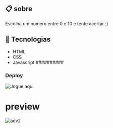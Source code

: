 ## 📋 sobre
Escolha um numero entre 0 e 10 e tente acertar :)
## 🔧 Tecnologias
- HTML
- CSS
- Javascript
##########
### Deploy
![Jogue aqui](https://guilhermealves-prog.github.io/jogoDaAdvinhacao/)
# preview

![adv2](https://user-images.githubusercontent.com/70963422/193378079-7280210d-d03f-4ea5-a8f5-5cc242c02af1.gif)

